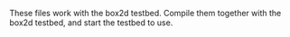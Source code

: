 These files work with the box2d testbed. Compile them together with the box2d testbed, and start the testbed to use.
